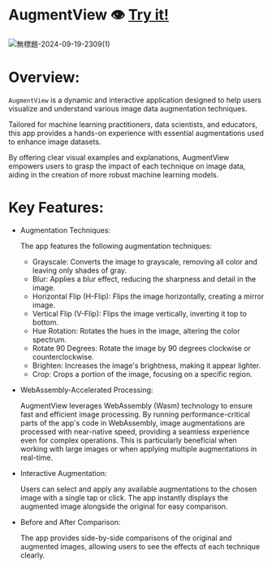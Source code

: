 # AugmentView 👁️ [Try it!](https://augment-view.vercel.app/)
![無標題-2024-09-19-2309(1)](https://github.com/user-attachments/assets/624a8d8e-95ac-4d28-90a4-2caa76487b4b)

# Overview:
`AugmentView` is a dynamic and interactive application designed to help users visualize and understand various image data augmentation techniques. 

Tailored for machine learning practitioners, data scientists, and educators, this app provides a hands-on experience with essential augmentations used to enhance image datasets. 

By offering clear visual examples and explanations, AugmentView empowers users to grasp the impact of each technique on image data, aiding in the creation of more robust machine learning models.

# Key Features:
- Augmentation Techniques:

  The app features the following augmentation techniques:
  - Grayscale: Converts the image to grayscale, removing all color and leaving only shades of gray.
  - Blur: Applies a blur effect, reducing the sharpness and detail in the image.
  - Horizontal Flip (H-Flip): Flips the image horizontally, creating a mirror image.
  - Vertical Flip (V-Flip): Flips the image vertically, inverting it top to bottom.
  - Hue Rotation: Rotates the hues in the image, altering the color spectrum.
  - Rotate 90 Degrees: Rotate the image by 90 degrees clockwise or counterclockwise.
  - Brighten: Increases the image's brightness, making it appear lighter.
  - Crop: Crops a portion of the image, focusing on a specific region.

- WebAssembly-Accelerated Processing:

  AugmentView leverages WebAssembly (Wasm) technology to ensure fast and efficient image processing. By running performance-critical parts of the app's code in WebAssembly, image augmentations are processed with near-native speed, providing a seamless experience even for complex operations. This is particularly beneficial when working with large images or when applying multiple augmentations in real-time.

- Interactive Augmentation:

  Users can select and apply any available augmentations to the chosen image with a single tap or click. The app instantly displays the augmented image alongside the original for easy comparison.

- Before and After Comparison:

  The app provides side-by-side comparisons of the original and augmented images, allowing users to see the effects of each technique clearly.
